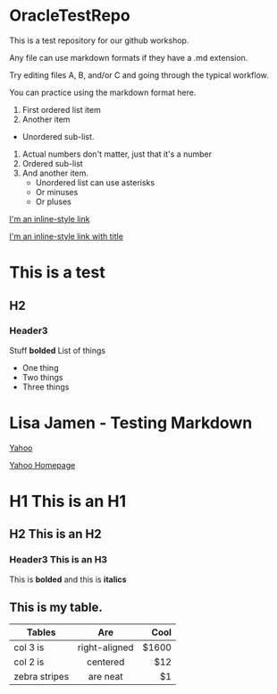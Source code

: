 # OracleTestRepo
This is a test repository for our github workshop.

Any file can use markdown formats if they have a .md extension.

Try editing files A, B, and/or C and going through the typical workflow.

You can practice using the markdown format here.

1. First ordered list item
2. Another item
  * Unordered sub-list. 
1. Actual numbers don't matter, just that it's a number
  1. Ordered sub-list
4. And another item. 
    * Unordered list can use asterisks
    - Or minuses
    + Or pluses

[I'm an inline-style link](https://www.oracle.com)

[I'm an inline-style link with title](https://www.oracle.com "Oracle's Homepage")

# This is a test
## H2
### Header3
Stuff **bolded**
List of things
* One thing
* Two things
* Three things





# Lisa Jamen - Testing Markdown
[Yahoo](https://www.yahoo.com)

[Yahoo Homepage](https://www.yahoo.com "Yahoo's Homepage")
# H1 This is an H1
## H2 This is an H2
### Header3 This is an H3
This is **bolded** and this is __italics__

## This is my table.

| Tables        | Are           | Cool  |
| ------------- |:-------------:| -----:|
| col 3 is      | right-aligned | $1600 |
| col 2 is      | centered      |   $12 |
| zebra stripes | are neat      |    $1 |